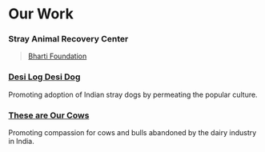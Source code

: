 <!--

Title: Our initiatives to help animals and other people who help animals.

-->

Our Work
=========

### Stray Animal Recovery Center
<!-- [Stray Animal Recovery Center](/?p=recovery)-->
<div class="fb-page" data-href="https://www.facebook.com/bhartifoundation.info/" data-tabs="timeline" data-width="500" data-small-header="true" data-adapt-container-width="true" data-hide-cover="false" data-show-facepile="true"><div class="fb-xfbml-parse-ignore"><blockquote cite="https://www.facebook.com/bhartifoundation.info/"><a href="https://www.facebook.com/bhartifoundation.info/">Bharti Foundation</a></blockquote></div></div>

### [Desi Log Desi Dog]( /?p=desilogdesidog )
Promoting adoption of Indian stray dogs by permeating the popular culture.

### [These are Our Cows]( ?p=ourcows)
Promoting compassion for cows and bulls abandoned by the dairy industry in India.

<!--

### Treat on Street
Helping stray animals on the streer

### Cow products

### ad agency

### network for good

### 52 habits book

### Activists for Animals
Network


-------------------------

-->

